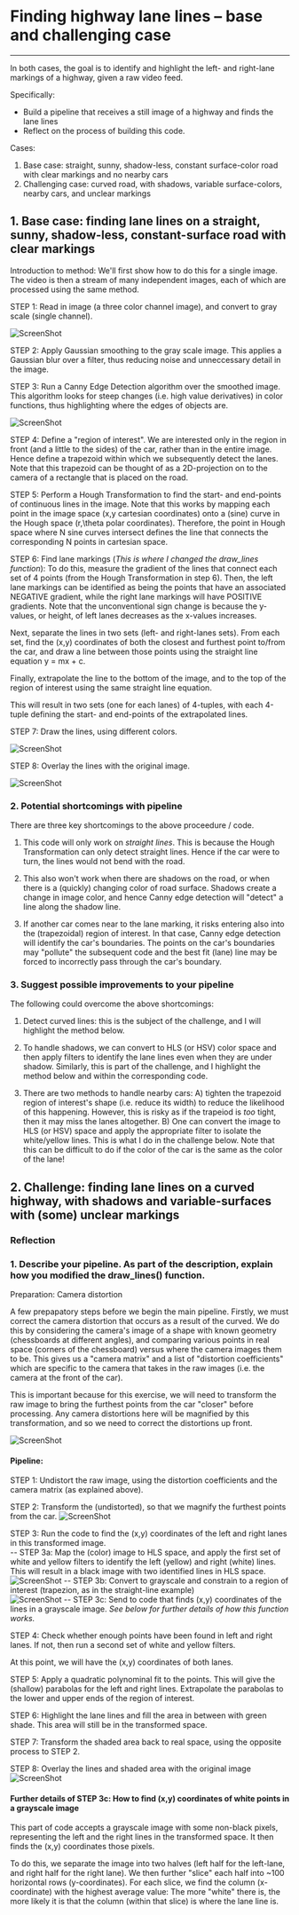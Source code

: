 # **Finding highway lane lines – base and challenging case** 

---

In both cases, the goal is to identify and highlight the left- and right-lane markings of a highway, given a raw video feed.

Specifically: 
* Build a pipeline that receives a still image of a highway and finds the lane lines
* Reflect on the process of building this code.

Cases:
1) Base case: straight, sunny, shadow-less, constant surface-color road with clear markings and no nearby cars
2) Challenging case: curved road, with shadows, variable surface-colors, nearby cars, and unclear markings



## 1. Base case: finding lane lines on a straight, sunny, shadow-less, constant-surface road with clear markings


Introduction to method: We'll first show how to do this for a single image. The video is then a stream of many independent images, each of which are processed using the same method. 

STEP 1: Read in image (a three color channel image), and convert to gray scale (single channel). 

![ScreenShot](https://raw.github.com/ophir11235813/Lane_lines/master/grayscale.jpg)

STEP 2: Apply Gaussian smoothing to the gray scale image. This applies a Gaussian blur over a filter, thus reducing noise and unneccessary detail in the image. 

STEP 3: Run a Canny Edge Detection algorithm over the smoothed image. This algorithm looks for steep changes (i.e. high value derivatives) in color functions, thus highlighting where the edges of objects are. 

![ScreenShot](https://raw.github.com/ophir11235813/Lane_lines/master/canny_edge.jpg)

STEP 4: Define a "region of interest". We are interested only in the region in front (and a little to the sides) of the car, rather than in the entire image. Hence define a trapezoid within which we subsequently detect the lanes. Note that this trapezoid can be thought of as a 2D-projection on to the camera of a rectangle that is placed on the road.

STEP 5: Perform a Hough Transformation to find the start- and end-points of continuous lines in the image. Note that this works by mapping each point in the image space (x,y cartesian coordinates) onto a (sine) curve in the Hough space (r,\theta polar coordinates). Therefore, the point in Hough space where N sine curves intersect defines the line that connects the corresponding N points in cartesian space. 

STEP 6: Find lane markings (*This is where I changed the draw_lines function*): To do this, measure the gradient of the lines that connect each set of 4 points (from the Hough Transformation in step 6). Then, the left lane markings can be identified as being the points that have an associated NEGATIVE gradient, while the right lane markings will have POSITIVE gradients. Note that the unconventional sign change is because the y-values, or height, of left lanes decreases as the x-values increases. 

Next, separate the lines in two sets (left- and right-lanes sets). From each set, find the (x,y) coordinates of both the closest and furthest point to/from the car, and draw a line between those points using the straight line equation y = mx + c. 

Finally, extrapolate the line to the bottom of the image, and to the top of the region of interest using the same straight line equation. 

This will result in two sets (one for each lanes) of 4-tuples, with each 4-tuple defining the start- and end-points of the extrapolated lines.

STEP 7: Draw the lines, using different colors. 

![ScreenShot](https://raw.github.com/ophir11235813/Lane_lines/master/draw_lines.jpg)

STEP 8: Overlay the lines with the original image. 

![ScreenShot](https://raw.github.com/ophir11235813/Lane_lines/master/final.jpg)


### 2. Potential shortcomings with pipeline

There are three key shortcomings to the above proceedure / code. 

1. This code will only work on *straight lines*. This is because the Hough Transformation can only detect straight lines. Hence if the car were to turn, the lines would not bend with the road. 

2. This also won't work when there are shadows on the road, or when there is a (quickly) changing color of road surface. Shadows create a change in image color, and hence Canny edge detection will "detect" a line along the shadow line. 

3. If another car comes near to the lane marking, it risks entering also into the (trapezoidal) region of interest. In that case, Canny edge detection will identify the car's boundaries. The points on the car's boundaries may "pollute" the subsequent code and the best fit (lane) line may be forced to incorrectly pass through the car's boundary. 


### 3. Suggest possible improvements to your pipeline

The following could overcome the above shortcomings:

1. Detect curved lines: this is the subject of the challenge, and I will highlight the method below. 

2. To handle shadows, we can convert to HLS (or HSV) color space and then apply filters to identify the lane lines even when they are under shadow. Similarly, this is part of the challenge, and I highlight the method below and within the corresponding code. 

3. There are two methods to handle nearby cars: A) tighten the trapezoid region of interest's shape (i.e. reduce its width) to reduce the likelihood of this happening. However, this is risky as if the trapeiod is *too* tight, then it may miss the lanes altogether. B) One can convert the image to HLS (or HSV) space and apply the appropriate filter to isolate the white/yellow lines. This is what I do in the challenge below. Note that this can be difficult to do if the color of the car is the same as the color of the lane!


## 2. Challenge: finding lane lines on a curved highway, with shadows and variable-surfaces with (some) unclear markings

### Reflection

### 1. Describe your pipeline. As part of the description, explain how you modified the draw_lines() function.

Preparation: Camera distortion

A few prepapatory steps before we begin the main pipeline. Firstly, we must correct the camera distortion that occurs as a result of the curved. We do this by considering the camera's image of a shape with known geometry (chessboards at different angles), and comparing various points in real space (corners of the chessboard) versus where the camera images them to be. This gives us a "camera matrix" and a list of "distortion coefficients" which are specific to the camera that takes in the raw images (i.e. the camera at the front of the car). 

This is important because for this exercise, we will need to transform the raw image to bring the furthest points from the car "closer" before processing. Any camera distortions here will be magnified by this transformation, and so we need to correct the distortions up front. 

![ScreenShot](https://raw.github.com/ophir11235813/Lane_lines/master/calibration2.jpg)

#### Pipeline:

STEP 1: Undistort the raw image, using the distortion coefficients and the camera matrix (as explained above).

STEP 2: Transform the (undistorted), so that we magnify the furthest points from the car. 
![ScreenShot](https://raw.github.com/ophir11235813/Lane_lines/master/trans.jpg)

STEP 3: Run the code to find the (x,y) coordinates of the left and right lanes in this transformed image. <br /> 
-- STEP 3a: Map the (color) image to HLS space, and apply the first set of white and yellow filters to identify the left (yellow) and right (white) lines. This will result in a black image with two identified lines in HLS space.<br /> 
![ScreenShot](https://raw.github.com/ophir11235813/Lane_lines/master/converted.jpg)
-- STEP 3b: Convert to grayscale and constrain to a region of interest (trapezion, as in the straight-line example)<br /> 
![ScreenShot](https://raw.github.com/ophir11235813/Lane_lines/master/trans_ROI.jpg)
-- STEP 3c: Send to code that finds (x,y) coordinates of the lines in a grayscale image. *See below for further details of how this function works.*

STEP 4: Check whether enough points have been found in left and right lanes. If not, then run a second set of white and yellow filters. 

At this point, we will have the (x,y) coordinates of both lanes. 

STEP 5: Apply a quadratic polynominal fit to the points. This will give the (shallow) parabolas for the left and right lines. Extrapolate the parabolas to the lower and upper ends of the region of interest. 

STEP 6: Highlight the lane lines and fill the area in between with green shade. This area will still be in the transformed space. 

STEP 7: Transform the shaded area back to real space, using the opposite process to STEP 2. 

STEP 8: Overlay the lines and shaded area with the original image
![ScreenShot](https://raw.github.com/ophir11235813/Lane_lines/master/final_curved.jpg)
#### Further details of STEP 3c: How to find (x,y) coordinates of white points in a grayscale image

This part of code accepts a grayscale image with some non-black pixels, representing the left and the right lines in the transformed space. It then finds  the (x,y) coordinates those pixels.

To do this, we separate the image into two halves (left half for the left-lane, and right half for the right lane). We then further "slice" each half into ~100 horizontal rows (y-coordinates). For each slice, we find the column (x-coordinate) with the highest average value: The more "white" there is, the more likely it is that the column (within that slice) is where the lane line is. 
    
